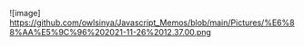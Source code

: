 ![image] https://github.com/owlsinya/Javascript_Memos/blob/main/Pictures/%E6%88%AA%E5%9C%96%202021-11-26%2012.37.00.png
